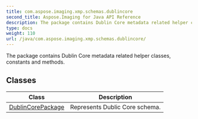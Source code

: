 ```yaml
---
title: com.aspose.imaging.xmp.schemas.dublincore
second_title: Aspose.Imaging for Java API Reference
description: The package contains Dublin Core metadata related helper classes constants and methods.
type: docs
weight: 110
url: /java/com.aspose.imaging.xmp.schemas.dublincore/
---
```


The package contains Dublin Core metadata related helper classes, constants and methods.


## Classes

| Class | Description |
| --- | --- |
| [DublinCorePackage](../com.aspose.imaging.xmp.schemas.dublincore/dublincorepackage) | Represents Dublic Core schema. |
